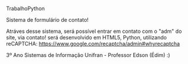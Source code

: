 TrabalhoPython 

Sistema de formulário de contato!

Atráves desse sistema, será possível entrar em contato com o "adm" do site, via contato!
será desenvolvido em HTML5, Python, utilizando reCAPTCHA:
https://www.google.com/recaptcha/admin#whyrecaptcha

3º Ano Sistemas de Informação Unifran - Professor Edson (Édim) :)


